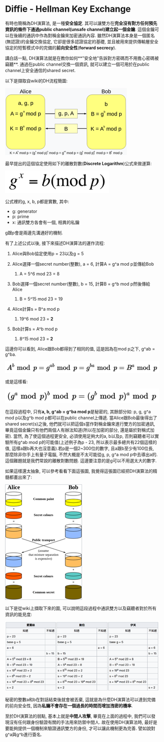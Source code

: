 # Diffie - Hellman Key Exchange

有時也簡稱為DH演算法, 是一種**安全協定**. 其可以讓雙方在**完全沒有對方任何預先資訊的條件下通過public channel\(unsafe channel\)建立起一個金鑰**. 這個金鑰可以在後續的通訊中作為對稱金鑰來加密通訊內容. 雖然DH演算法本身是一個匿名\(無認證\)的金鑰交換協定, 它卻是很多認證協定的基礎, 並且被用來提供傳輸層安全協定的短暫模式中的完備的**前向安全性**\(**forward secrecy**\).

講白話一點, DH演算法就是在教你如何**"安全地"告訴對方密碼而不用擔心密碼被竊聽**. 通過在public channel交換一個資訊, 就可以建立一個可用於在public channel上安全通信的shared secret.

以下是擷取自wiki的DH流程簡圖:

![](/assets/DH-architecture.png)

最早提出的這個協定使用如下的離散對數\(**Discrete Logarithm**\)公式來做運算:

![](/assets/DH-formula.png)

公式裡的g, x, b, p都是實數, 其中:

* g: generator
* p: prime
* x: 通訊雙方各會有一個, 相異的私鑰

g跟p會是兩邊先溝通好的機制.

有了上述公式以後, 接下來描述DH演算法的運作流程:

1. Alice與Bob協定使用p = 23以及g = 5

2. Alice選擇一個secret number\(整數\), a = 6, 計算A = g^a mod p並傳給Bob

   1. A = 5^6 mod 23 = 8

3. Bob選擇一個secret number\(整數\), b = 15, 計算B = g^b mod p然後傳給Alice

   1. B = 5^15 mod 23 = 19

4. Alice計算s = B^a mod p

   1. 19^6 mod 23 = **2**

5. Bob計算s = A^b mod p

   1. 8^15 mod 23 = **2**

這邊你可以看到, Alice跟Bob都得到了相同的值, 這是因為在mod p之下, g^ab = g^ba.

![](/assets/DH-formula2.png)

或是這樣看:

![](/assets/DH-formula3.png)

在這段過程中, 只有**a, b, g^ab = g^ba mod p**是秘密的, 其餘部分如: p, g, g^a mod p以及g^b mod p都可以在public channel上傳遞. 當Alice跟Bob最後得出了shared secret\(s\)之後, 他們就可以把這個s當作對稱金鑰來進行雙方的加密通訊, 畢竟這個金鑰只有他們兩個人有辦法知道\(所以在加密的部分, 還是屬於對稱式加密\). 當然, 為了使這個過程更安全, 必須使用足夠大的a, b以及p, 否則竊聽者可以實驗所有g^ab mod p的可能值\(上述例子為p - 23, 所以表示最多總共有22個這樣的值, 這樣a跟b再大也沒意義\).若p是一個2~300位的數字, 且a跟b至少有100位長, 那麼除非你手上有量子電腦, 不然大概是不太可能從g, p, g^a mod p中去導出a的. 這個難題就是我們常說的離散對數問題. 這邊要注意的是g可以不用選太大的數字.

如果這樣還太抽象, 可以參考看看下面這張圖, 我覺得這張圖已經把DH演算法的精髓都畫出來了:

![](/assets/DH-example.png)

以下是從wiki上擷取下來的圖, 可以說明這段過程中通訊雙方以及竊聽者對於所有資訊的能見度:

![](/assets/D-H-process.png)

秘密的整數a和b在對話結束後就會被丟棄, 這就是為什麼DH演算法可以達到完備的前向安全性, 因為**私鑰不會存在一個過長的時間而增加洩密的機率**.

至於DH演算法的弱點, 基本上就是**中間人攻擊**, 畢竟在上面的過程中, 我們可以發現沒有任何跟身份驗證有關的手法用來防禦中間人. 故在使用DH演算法時, 最好是要能夠提供一個機制來驗證通訊雙方的身份, 才可以讓此機制更為完善. 譬如說對g^a與g^b進行簽名.

